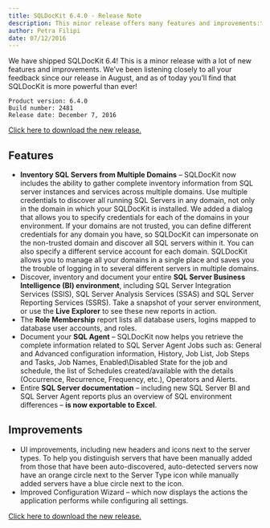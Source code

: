 ```yaml
---
title: SQLDocKit 6.4.0 - Release Note
description: This minor release offers many features and improvements:the ability to compile an inventory of and document all SQL Server Business Intelligence Services (SSIS, SSAS, SSRS) in your environment, auto-discover SQL Server instances across multiple domains, document your SQL Server Agent, and much more.
author: Petra Filipi
date: 07/12/2016
---
```


We have shipped SQLDocKit 6.4! This is a minor release with a lot of new features and improvements.
We’ve been listening closely to all your feedback since our release in August, and as of today you’ll find that SQLDocKit is more powerful than ever!

    Product version: 6.4.0
    Build number: 2481
    Release date: December 7, 2016

[Click here to download the new release.](https://www.syskit.com/products/slq-manager/download)

## Features
* __Inventory SQL Servers from Multiple Domains__ – SQLDocKit now includes the ability to gather complete inventory information from SQL server instances and services across multiple domains. Use multiple credentials to discover all running SQL Servers in any domain, not only in the domain in which your SQLDocKit is installed. We added a dialog that allows you to specify credentials for each of the domains in your environment. If your domains are not trusted, you can define different credentials for any domain you have, so SQLDocKit can impersonate on the non-trusted domain and discover all SQL servers within it. You can also specify a different service account for each domain. SQLDocKit allows you to manage all your domains in a single place and saves you the trouble of logging in to several different servers in multiple domains.
* Discover, inventory and document your entire __SQL Server Business Intelligence (BI) environment__, including SQL Server Integration Services (SSIS), SQL Server Analysis Services (SSAS) and SQL Server Reporting Services (SSRS). Take a snapshot of your server environment, or use the __Live Explorer__ to see these new reports in action.
* The __Role Membership__ report lists all database users, logins mapped to database user accounts, and roles.
* Document your __SQL Agent__ – SQLDocKit now helps you retrieve the complete information related to SQL Server Agent Jobs such as: General and Advanced configuration information, History, Job List, Job Steps and Tasks, Job Names, Enabled\Disabled State for the job and schedule, the list of Schedules created/available with the details (Occurrence, Recurrence, Frequency, etc.), Operators and Alerts.
* Entire __SQL Server documentation__ – including new SQL Server BI and SQL Server Agent reports plus an overview of SQL environment differences – __is now exportable to Excel__.

## Improvements
* UI improvements, including new headers and icons next to the server types. To help you distinguish servers that have been manually added from those that have been auto-discovered, auto-detected servers now have an orange circle next to the Server Type icon while manually added servers have a blue circle next to the icon.
* Improved Configuration Wizard – which now displays the actions the application performs while configuring all settings.

[Click here to download the new release.](https://www.syskit.com/products/slq-manager/download)
